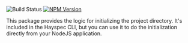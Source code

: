 ![Build Status](https://travis-ci.org/hayspec/framework.svg?branch=master)&nbsp;[![NPM Version](https://badge.fury.io/js/@hayspec%2Finit.svg)](https://badge.fury.io/js/%40hayspec%2Finit)

This package provides the logic for initializing the project directory. It's included in the Hayspec CLI, but you can use it to do the initialization directly from your NodeJS application.
